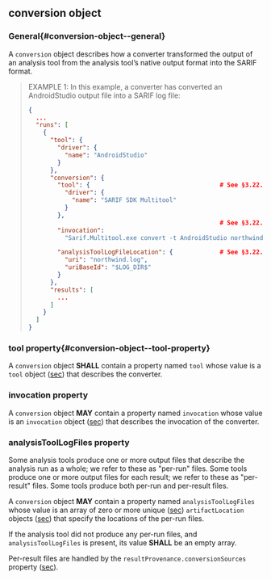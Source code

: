 ## conversion object

### General{#conversion-object--general}

A `conversion` object describes how a converter transformed the output of an analysis tool from the analysis tool’s native output format into the SARIF format.

> EXAMPLE 1: In this example, a converter has converted an AndroidStudio output file into a SARIF log file:
> 
> ```json
> {
>   ...
>   "runs": [
>     {
>       "tool": {
>         "driver": {
>           "name": "AndroidStudio"
>         }
>       },
>       "conversion": {
>         "tool": {                                    # See §3.22.2.
>           "driver": {
>             "name": "SARIF SDK Multitool"
>           }
>         },
>                                                      # See §3.22.3.
>         "invocation":
>           "Sarif.Multitool.exe convert -t AndroidStudio northwind.log",
> 
>         "analysisToolLogFileLocation": {             # See §3.22.4.
>           "uri": "northwind.log",   
>           "uriBaseId": "$LOG_DIR$"
>         } 
>       },
>       "results": [
>         ...
>       ]
>     }
>   ]
> }
> ```
> 

### tool property{#conversion-object--tool-property}

A `conversion` object **SHALL** contain a property named `tool` whose value is a `tool` object ([sec](#tool-object)) that describes the converter.

### invocation property

A `conversion` object **MAY** contain a property named `invocation` whose value is an `invocation` object ([sec](#invocation-object)) that describes the invocation of the converter.

### analysisToolLogFiles property

Some analysis tools produce one or more output files that describe the analysis run as a whole; we refer to these as "per-run" files. Some tools produce one or more output files for each result; we refer to these as "per-result" files. Some tools produce both per-run and per-result files.

A `conversion` object **MAY** contain a property named `analysisToolLogFiles` whose value is an array of zero or more unique ([sec](#array-properties-with-unique-values)) `artifactLocation` objects ([sec](#artifactlocation-object)) that specify the locations of the per-run files.

If the analysis tool did not produce any per-run files, and `analysisToolLogFiles` is present, its value **SHALL** be an empty array.

Per-result files are handled by the `resultProvenance.conversionSources` property ([sec](#conversionsources-property)).
